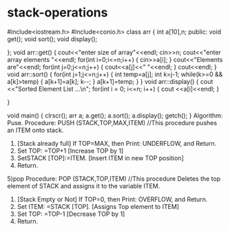 # stack-operations
#include<iostream.h>
#include<conio.h>
class arr
{
	int a[10],n;
	public:
	void get();
	void sort();
	void display();
	
};
void arr::get()
{
	cout<<"enter size of array"<<endl;
	cin>>n;
	cout<<"enter array elements "<<endl;
	for(int i=0;i<=n;i++)
	{
		cin>>a[i];
	}
	cout<<"Elements are"<<endl;
	for(int j=0;j<=n;j++)
	{
		cout<<a[j]<<"  "<<endl;
	}
	cout<<endl;
}
void arr::sort()
{
	for(int j=1;j<=n;j++)
	{
		int temp=a[j];
		int k=j-1;
		while(k>=0 && a[k]>temp)
		{
			a[k+1]=a[k];
			k--;
		}
		a[k+1]=temp;
	}
}
void arr::display()
{
	cout <<"Sorted Element List ...\n";
for(int i = 0; i<=n; i++) 
{
   cout <<a[i]<<endl;
}

}


void main()
{
	clrscr();
	arr a;
	a.get();
	a.sort();
	a.display();
	getch();
}
Algorithm:
Puse. 
Procedure: PUSH (STACK,TOP,MAX,ITEM)
 //This procedure pushes an ITEM onto stack.
1.	[Stack already full]
 If TOP=MAX, then Print: UNDERFLOW, and Return.
2.	Set TOP: =TOP+1 [Increase TOP by 1]
3.	SetSTACK [TOP]:=ITEM. [Insert ITEM in new TOP position]
4.	Return.

5)pop
Procedure: POP (STACK,TOP,ITEM)
 //This procedure Deletes the top element of STACK and assigns it to the variable ITEM.
1.	[Stack Empty or Not]
 If TOP=0, then Print: OVERFLOW, and Return.
2.	Set ITEM: =STACK [TOP]. [Assigns Top element to ITEM] 
3.	Set TOP: =TOP-1 [Decrease TOP by 1]
4.	Return.
